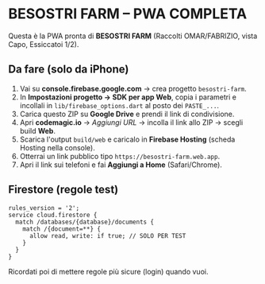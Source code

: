 # BESOSTRI FARM – PWA COMPLETA

Questa è la PWA pronta di **BESOSTRI FARM** (Raccolti OMAR/FABRIZIO, vista Capo, Essiccatoi 1/2).

## Da fare (solo da iPhone)
1. Vai su **console.firebase.google.com** → crea progetto `besostri-farm`.
2. In **Impostazioni progetto → SDK per app Web**, copia i parametri e incollali in `lib/firebase_options.dart` al posto dei `PASTE_...`.
3. Carica questo ZIP su **Google Drive** e prendi il link di condivisione.
4. Apri **codemagic.io** → *Aggiungi URL* → incolla il link allo ZIP → scegli build **Web**.
5. Scarica l'output `build/web` e caricalo in **Firebase Hosting** (scheda Hosting nella console).
6. Otterrai un link pubblico tipo `https://besostri-farm.web.app`.
7. Apri il link sui telefoni e fai **Aggiungi a Home** (Safari/Chrome).

## Firestore (regole test)
```
rules_version = '2';
service cloud.firestore {
  match /databases/{database}/documents {
    match /{document=**} {
      allow read, write: if true; // SOLO PER TEST
    }
  }
}
```
Ricordati poi di mettere regole più sicure (login) quando vuoi.
